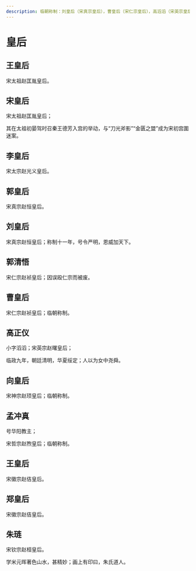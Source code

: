 ```yaml
---
description: 临朝称制：刘皇后（宋真宗皇后），曹皇后（宋仁宗皇后），高滔滔（宋英宗皇后），向皇后（宋神宗皇后），孟冲真（宋哲宗皇后）
---
```


# 皇后

## 王皇后

宋太祖赵匡胤皇后。

## 宋皇后

宋太祖赵匡胤皇后；

其在太祖初晏驾时召秦王德芳入宫的举动，与“刀光斧影”“金匮之盟”成为宋初宫圍迷案。

## 李皇后

宋太宗赵光义皇后。

## 郭皇后

宋真宗赵恒皇后。

## 刘皇后

宋真宗赵恒皇后；称制十一年，号令严明，恩威加天下。

## 郭清悟

宋仁宗赵祯皇后；因误殴仁宗而被废。

## 曹皇后

宋仁宗赵祯皇后；临朝称制。

## 高正仪

小字滔滔；宋英宗赵曙皇后；

临政九年，朝廷清明，华夏绥定；人以为女中尧舜。

## 向皇后

宋神宗赵顼皇后；临朝称制。

## 孟冲真

号华阳教主；

宋哲宗赵煦皇后；临朝称制。

## 王皇后

宋徽宗赵佶皇后。

## 郑皇后

宋徽宗赵佶皇后。

## 朱琏

宋钦宗赵桓皇后。

学米元晖著色山水，甚精妙；画上有印曰，朱氏道人。
